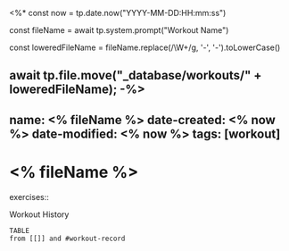 <%*
const now = tp.date.now("YYYY-MM-DD:HH:mm:ss")

const fileName = await tp.system.prompt("Workout Name")

const loweredFileName = fileName.replace(/\W+/g, '-', '-').toLowerCase()

await tp.file.move("_database/workouts/" + loweredFileName);
-%>
---
name: <% fileName %>
date-created: <% now %>
date-modified: <% now %>
tags: [workout]
---

# <% fileName %>

exercises:: 

Workout History
```dataview
TABLE
from [[]] and #workout-record
```



